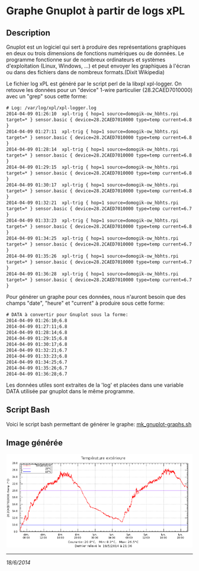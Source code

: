 Graphe Gnuplot à partir de logs xPL
===================================

Description
-----------

Gnuplot est un logiciel qui sert à produire des représentations graphiques en deux ou trois dimensions de fonctions numériques ou de données. Le programme fonctionne sur de nombreux ordinateurs et systèmes d'exploitation (Linux, Windows, ...) et peut envoyer les graphiques à l'écran ou dans des fichiers dans de nombreux formats.(Dixit Wikipedia)


Le fichier log xPL est généré par le script perl de la libxpl xpl-logger. On retouve les données pour un "device" 1-wire particulier (28.2CAED7010000) avec un "grep" sous cette forme:

    # Log: /var/log/xpl/xpl-logger.log
    2014-04-09 01:26:10  xpl-trig { hop=1 source=domogik-ow_hbhts.rpi target=* } sensor.basic { device=28.2CAED7010000 type=temp current=6.8 } 
    2014-04-09 01:27:11  xpl-trig { hop=1 source=domogik-ow_hbhts.rpi target=* } sensor.basic { device=28.2CAED7010000 type=temp current=6.8 } 
    2014-04-09 01:28:14  xpl-trig { hop=1 source=domogik-ow_hbhts.rpi target=* } sensor.basic { device=28.2CAED7010000 type=temp current=6.8 } 
    2014-04-09 01:29:15  xpl-trig { hop=1 source=domogik-ow_hbhts.rpi target=* } sensor.basic { device=28.2CAED7010000 type=temp current=6.8 } 
    2014-04-09 01:30:17  xpl-trig { hop=1 source=domogik-ow_hbhts.rpi target=* } sensor.basic { device=28.2CAED7010000 type=temp current=6.8 } 
    2014-04-09 01:32:21  xpl-trig { hop=1 source=domogik-ow_hbhts.rpi target=* } sensor.basic { device=28.2CAED7010000 type=temp current=6.7 } 
    2014-04-09 01:33:23  xpl-trig { hop=1 source=domogik-ow_hbhts.rpi target=* } sensor.basic { device=28.2CAED7010000 type=temp current=6.8 } 
    2014-04-09 01:34:25  xpl-trig { hop=1 source=domogik-ow_hbhts.rpi target=* } sensor.basic { device=28.2CAED7010000 type=temp current=6.7 } 
    2014-04-09 01:35:26  xpl-trig { hop=1 source=domogik-ow_hbhts.rpi target=* } sensor.basic { device=28.2CAED7010000 type=temp current=6.7 } 
    2014-04-09 01:36:28  xpl-trig { hop=1 source=domogik-ow_hbhts.rpi target=* } sensor.basic { device=28.2CAED7010000 type=temp current=6.7 } 



Pour générer un graphe pour ces données, nous n'auront besoin que des champs "date", "heure" et "current" à produire sous cette forme:

    # DATA à convertir pour Gnuplot sous la forme:
    2014-04-09 01:26:10;6.8
    2014-04-09 01:27:11;6.8
    2014-04-09 01:28:14;6.8
    2014-04-09 01:29:15;6.8
    2014-04-09 01:30:17;6.8
    2014-04-09 01:32:21;6.7
    2014-04-09 01:33:23;6.8
    2014-04-09 01:34:25;6.7
    2014-04-09 01:35:26;6.7
    2014-04-09 01:36:28;6.7



Les données utiles sont extraites de la 'log' et placées dans une variable DATA utilisée par gnuplot dans le même programme.


Script Bash
-----------

Voici le script bash permettant de générer le graphe: [mk_gnuplot-graphs.sh](images/mk_gnuplot-graphs.sh)


Image générée
-------------

![temp_28.2CAED7010000.png](images/temp_28.2CAED7010000.png)


---
*18/6/2014*
